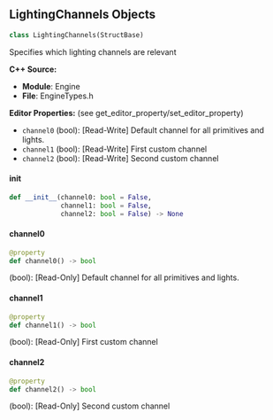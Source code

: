 ## LightingChannels Objects

```python
class LightingChannels(StructBase)
```

Specifies which lighting channels are relevant

**C++ Source:**

- **Module**: Engine
- **File**: EngineTypes.h

**Editor Properties:** (see get_editor_property/set_editor_property)

- ``channel0`` (bool):  [Read-Write] Default channel for all primitives and lights.
- ``channel1`` (bool):  [Read-Write] First custom channel
- ``channel2`` (bool):  [Read-Write] Second custom channel

<a id="unreal.LightingChannels.__init__"></a>

#### __init__

```python
def __init__(channel0: bool = False,
             channel1: bool = False,
             channel2: bool = False) -> None
```

<a id="unreal.LightingChannels.channel0"></a>

#### channel0

```python
@property
def channel0() -> bool
```

(bool):  [Read-Only] Default channel for all primitives and lights.

<a id="unreal.LightingChannels.channel1"></a>

#### channel1

```python
@property
def channel1() -> bool
```

(bool):  [Read-Only] First custom channel

<a id="unreal.LightingChannels.channel2"></a>

#### channel2

```python
@property
def channel2() -> bool
```

(bool):  [Read-Only] Second custom channel

<a id="unreal.GeometryCollectionDamagePropagationData"></a>